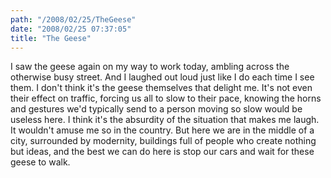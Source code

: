 ```yaml
---
path: "/2008/02/25/TheGeese" 
date: "2008/02/25 07:37:05" 
title: "The Geese" 
---
```

I saw the geese again on my way to work today, ambling across the otherwise busy street. And I laughed out loud just like I do each time I see them. I don't think it's the geese themselves that delight me. It's not even their effect on traffic, forcing us all to slow to their pace, knowing the horns and gestures we'd typically send to a person moving so slow would be useless here. I think it's the absurdity of the situation that makes me laugh. It wouldn't amuse me so in the country. But here we are in the middle of a city, surrounded by modernity, buildings full of people who create nothing but ideas, and the best we can do here is stop our cars and wait for these geese to walk.